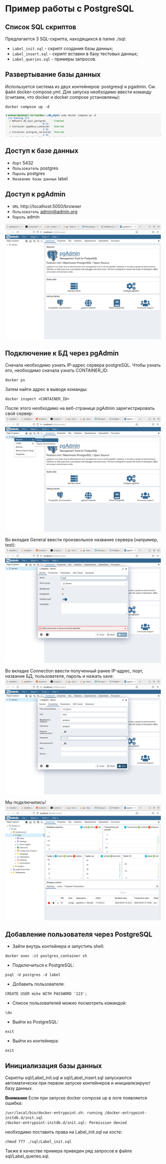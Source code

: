 # Пример работы с PostgreSQL

## Список SQL скриптов
Предлагается 3 SQL-скрипта, находящихся в папке ./sql:
* `Label_init.sql` - скрипт создания базы данных;
* `Label_insert.sql` - скрипт вставки в базу тестовых данных;
* `Label_queries.sql` - примеры запросов.

## Развертывание базы данных

Используется система из двух контейнеров: postgresql и pgadmin.
См. файл docker-compose.yml. Для запуска необходимо ввести команду (считаем, что docker и docker compose 
установлены):

```
docker compose up -d

```
![Alt text](/pics/docker_compose_up.png?raw=true "Запускаем docker compose в терминале")
## Доступ к базе данных
* `Порт` 5432
* `Пользователь` postgres
* `Пароль` postgres
* `Название базы данных` label
## Доступ к pgAdmin
* `URL` http://localhost:5050/browser
* `Пользователь` admin@admin.org
* `Пароль` admin

![Alt text](/pics/pgadmin_screen.png?raw=true "Открытая в браузере страница pgAdmin")

## Подключение к БД через pgAdmin
Сначала необходимо узнать IP-адрес сервера postgreSQL. Чтобы узнать его, необходимо сначала узнать CONTAINER_ID:
```
docker ps
```
Затем найти адрес в выводе команды:
```
docker inspect <CONTAINER_ID>
```
После этого необходимо на веб-странице pgAdmin зарегистрировать свой сервер:
![Alt text](/pics/pgadmin_register.png?raw=true "Регистрация в pgAdmin")

Во вкладке General ввести произвольное название сервера (например, test):
![Alt text](/pics/pgadmin_general.png?raw=true "Вкладка General")

Во вкладке Connection ввести полученный ранее IP-адрес, порт, название БД, пользователя, пароль и нажать save:
![Alt text](/pics/pgadmin_conn.png?raw=true "Вкладка Connection")

Мы подключились!
![Alt text](/pics/pgadmin_done.png?raw=true "Вкладка Connection")

## Добавление пользователя через PostgreSQL
* Зайти внутрь контейнера и запустить shell:
```
docker exec -it postgres_container sh
```
* Подключиться к PostgreSQL:
```
psql -U postgres -d label
```
* Добавить пользователя:
```
CREATE USER mike WITH PASSWORD '123';
```
* Список пользователей можно посмотреть командой:
```
\du
```
* Выйти из PostgreSQL:
```
exit
```
* Выйти из контейнера:
```
exit
```

## Инициализация базы данных

Скрипты sql/Label_init.sql и sql/Label_insert.sql запускаются автоматически при первом запуске контейнеров и инициализируют базу данных.

**Внимание** Если при запуске docker compose up в логе появляется ошибка:
```
/usr/local/bin/docker-entrypoint.sh: running /docker-entrypoint-initdb.d/init.sql
/docker-entrypoint-initdb.d/init.sql: Permission denied
```

необходимо поставить права на Label_init.sql на хосте:
```
chmod 777 ./sql/Label_init.sql
```

Также в качестве примера приведен ряд запросов в файле sql/Label_queries.sql.

